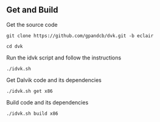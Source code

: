 Get and Build
------------

Get the source code

    git clone https://github.com/gpandcb/dvk.git -b eclair

    cd dvk

Run the idvk script and follow the instructions

    ./idvk.sh

Get Dalvik code and its dependencies

    ./idvk.sh get x86

Build code and its dependencies

    ./idvk.sh build x86

